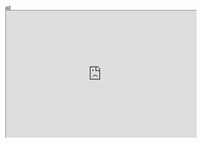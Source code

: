 <u>ad<iframe src="http://127.0.0.1/admin" width="600" height="400" title="Example Iframe"></iframe>
